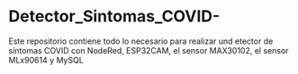 # Detector_Sintomas_COVID-
Este repositorio contiene todo lo necesario para realizar und etector de síntomas COVID con NodeRed, ESP32CAM, el sensor MAX30102, el sensor MLx90614 y MySQL

